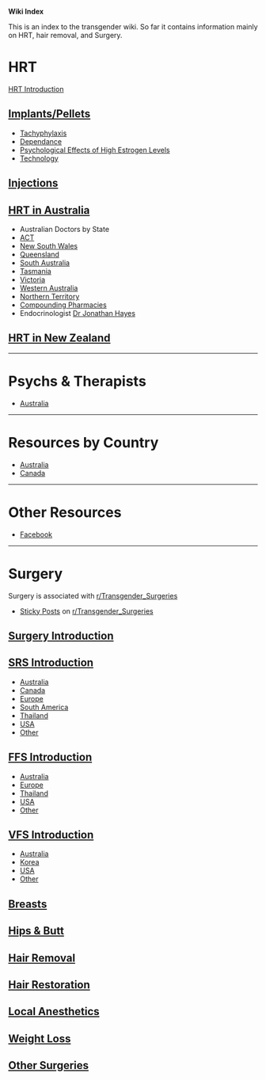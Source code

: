 **Wiki Index**

This is an index to the transgender wiki. So far it contains information mainly on HRT, hair removal, and Surgery.

# HRT

[HRT Introduction](https://github.com/zp100/Transgender_Surgeries/blob/main/wiki/r/TransWiki/wiki/hrt/content.md)

## [Implants/Pellets](https://github.com/zp100/Transgender_Surgeries/blob/main/wiki/r/TransWiki/wiki/hrt/implants/content.md)

* [Tachyphylaxis](https://github.com/zp100/Transgender_Surgeries/blob/main/wiki/r/TransWiki/wiki/hrt/tachyphylaxis/content.md)
* [Dependance](https://github.com/zp100/Transgender_Surgeries/blob/main/wiki/r/TransWiki/wiki/hrt/dependance/content.md)
* [Psychological Effects of High Estrogen Levels](https://github.com/zp100/Transgender_Surgeries/blob/main/wiki/r/TransWiki/wiki/hrt/psychological-effects/content.md)
* [Technology](https://github.com/zp100/Transgender_Surgeries/blob/main/wiki/r/TransWiki/wiki/hrt/implant-technology/content.md)

## [Injections](https://github.com/zp100/Transgender_Surgeries/blob/main/wiki/r/TransWiki/wiki/hrt/injections/content.md)

## [HRT in Australia](https://github.com/zp100/Transgender_Surgeries/blob/main/wiki/r/TransWiki/wiki/hrt/australia/content.md)

* Australian Doctors by State
 * [ACT](https://github.com/zp100/Transgender_Surgeries/blob/main/wiki/r/TransWiki/wiki/hrt/australia/act/content.md)
 * [New South Wales](https://github.com/zp100/Transgender_Surgeries/blob/main/wiki/r/TransWiki/wiki/hrt/australia/nsw/content.md)
 * [Queensland](https://github.com/zp100/Transgender_Surgeries/blob/main/wiki/r/TransWiki/wiki/hrt/australia/qld/content.md)
 * [South Australia](https://github.com/zp100/Transgender_Surgeries/blob/main/wiki/r/TransWiki/wiki/hrt/australia/sa/content.md)
 * [Tasmania](https://github.com/zp100/Transgender_Surgeries/blob/main/wiki/r/TransWiki/wiki/hrt/australia/tas/content.md)
 * [Victoria](https://github.com/zp100/Transgender_Surgeries/blob/main/wiki/r/TransWiki/wiki/hrt/australia/vic/content.md)
 * [Western Australia](https://github.com/zp100/Transgender_Surgeries/blob/main/wiki/r/TransWiki/wiki/hrt/australia/wa/content.md)
 * [Northern Territory](https://github.com/zp100/Transgender_Surgeries/blob/main/wiki/r/TransWiki/wiki/hrt/australia/nt/content.md)
* [Compounding Pharmacies](https://github.com/zp100/Transgender_Surgeries/blob/main/wiki/r/TransWiki/wiki/compounding-pharmacies/australia/content.md)
* Endocrinologist [Dr Jonathan Hayes](https://github.com/zp100/Transgender_Surgeries/blob/main/wiki/r/TransWiki/wiki/hrt/jon-hayes/content.md)

## [HRT in New Zealand](https://github.com/zp100/Transgender_Surgeries/blob/main/wiki/r/TransWiki/wiki/hrt/new-zealand/content.md)

---

# Psychs & Therapists

*  [Australia](https://github.com/zp100/Transgender_Surgeries/blob/main/wiki/r/TransSurgeriesWiki/wiki/psychs/australia/content.md)

---

# Resources by Country

* [Australia](https://github.com/zp100/Transgender_Surgeries/blob/main/wiki/r/TransWiki/wiki/country/australia/content.md)
* [Canada](https://github.com/zp100/Transgender_Surgeries/blob/main/wiki/r/TransWiki/wiki/country/canada/content.md)

---

# Other Resources

* [Facebook](https://github.com/zp100/Transgender_Surgeries/blob/main/wiki/r/TransWiki/wiki/facebook/content.md)

---

# Surgery

Surgery is associated with [r/Transgender_Surgeries](https://www.reddit.com/r/Transgender_Surgeries)

* [Sticky Posts](https://github.com/zp100/Transgender_Surgeries/blob/main/wiki/r/TransSurgeriesWiki/wiki/sticky-posts/content.md) on [r/Transgender_Surgeries](https://www.reddit.com/r/Transgender_Surgeries)

## [Surgery Introduction](https://github.com/zp100/Transgender_Surgeries/blob/main/wiki/r/TransSurgeriesWiki/wiki/index/content.md)

## [SRS Introduction](https://github.com/zp100/Transgender_Surgeries/blob/main/wiki/r/TransSurgeriesWiki/wiki/srs/introduction/content.md)

* [Australia](https://github.com/zp100/Transgender_Surgeries/blob/main/wiki/r/TransSurgeriesWiki/wiki/srs/australia/content.md)
* [Canada](https://github.com/zp100/Transgender_Surgeries/blob/main/wiki/r/TransSurgeriesWiki/wiki/srs/canada/content.md)
* [Europe](https://github.com/zp100/Transgender_Surgeries/blob/main/wiki/r/TransSurgeriesWiki/wiki/srs/europe/content.md)
* [South America](https://github.com/zp100/Transgender_Surgeries/blob/main/wiki/r/TransSurgeriesWiki/wiki/srs/south-america/content.md)
* [Thailand](https://github.com/zp100/Transgender_Surgeries/blob/main/wiki/r/TransSurgeriesWiki/wiki/srs/thailand/content.md)
* [USA](https://github.com/zp100/Transgender_Surgeries/blob/main/wiki/r/TransSurgeriesWiki/wiki/srs/usa/content.md)
* [Other](https://github.com/zp100/Transgender_Surgeries/blob/main/wiki/r/TransSurgeriesWiki/wiki/srs/other/content.md)

## [FFS Introduction](https://github.com/zp100/Transgender_Surgeries/blob/main/wiki/r/TransSurgeriesWiki/wiki/ffs/introduction/content.md)

* [Australia](https://github.com/zp100/Transgender_Surgeries/blob/main/wiki/r/TransSurgeriesWiki/wiki/ffs/australia/content.md)
* [Europe](https://github.com/zp100/Transgender_Surgeries/blob/main/wiki/r/TransSurgeriesWiki/wiki/ffs/europe/content.md)
* [Thailand](https://github.com/zp100/Transgender_Surgeries/blob/main/wiki/r/TransSurgeriesWiki/wiki/ffs/thailand/content.md)
* [USA](https://github.com/zp100/Transgender_Surgeries/blob/main/wiki/r/TransSurgeriesWiki/wiki/ffs/usa/content.md)
* [Other](https://github.com/zp100/Transgender_Surgeries/blob/main/wiki/r/TransSurgeriesWiki/wiki/ffs/other/content.md)

## [VFS Introduction](https://github.com/zp100/Transgender_Surgeries/blob/main/wiki/r/TransSurgeriesWiki/wiki/vfs/introduction/content.md)

* [Australia](https://github.com/zp100/Transgender_Surgeries/blob/main/wiki/r/TransSurgeriesWiki/wiki/vfs/australia/content.md)
* [Korea](https://github.com/zp100/Transgender_Surgeries/blob/main/wiki/r/TransSurgeriesWiki/wiki/vfs/korea/content.md)
* [USA](https://github.com/zp100/Transgender_Surgeries/blob/main/wiki/r/TransSurgeriesWiki/wiki/vfs/usa/content.md)
* [Other](https://github.com/zp100/Transgender_Surgeries/blob/main/wiki/r/TransSurgeriesWiki/wiki/vfs/other/content.md)

## [Breasts](https://github.com/zp100/Transgender_Surgeries/blob/main/wiki/r/TransSurgeriesWiki/wiki/breasts/introduction/content.md)

## [Hips & Butt](https://github.com/zp100/Transgender_Surgeries/blob/main/wiki/r/TransSurgeriesWiki/wiki/hips-butt/introduction/content.md)

## [Hair Removal](https://github.com/zp100/Transgender_Surgeries/blob/main/wiki/r/TransWiki/wiki/hair-removal/content.md)

## [Hair Restoration](https://github.com/zp100/Transgender_Surgeries/blob/main/wiki/r/TransSurgeriesWiki/wiki/hair-transplant/introduction/content.md)

## [Local Anesthetics](https://github.com/zp100/Transgender_Surgeries/blob/main/wiki/r/TransWiki/wiki/hrt/implants/content.md)

## [Weight Loss](https://github.com/zp100/Transgender_Surgeries/blob/main/wiki/r/TransWiki/wiki/weight-loss/content.md)

## [Other Surgeries](https://github.com/zp100/Transgender_Surgeries/blob/main/wiki/r/TransSurgeriesWiki/wiki/other/content.md)
